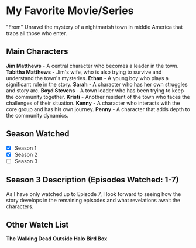 # My Favorite Movie/Series

"From" Unravel the mystery of a nightmarish town in middle America that traps all those who enter.

## Main Characters

**Jim Matthews** - A central character who becomes a leader in the town.
**Tabitha Matthews** - Jim's wife, who is also trying to survive and understand the town's mysteries.
**Ethan** - A young boy who plays a significant role in the story.
**Sarah** - A character who has her own struggles and story arc.
**Boyd Stevens** - A town leader who has been trying to keep the community together.
**Kristi** - Another resident of the town who faces the challenges of their situation.
**Kenny** - A character who interacts with the core group and has his own journey.
**Penny** - A character that adds depth to the community dynamics.

## Season Watched

- [x] Season 1
- [x] Season 2
- [ ] Season 3

## Season 3 Description (Episodes Watched: 1-7)

As I have only watched up to Episode 7, I look forward to seeing how the story develops in the remaining episodes and what revelations await the characters.

## Other Watch List

**The Walking Dead**
**Outside**
**Halo**
**Bird Box**
